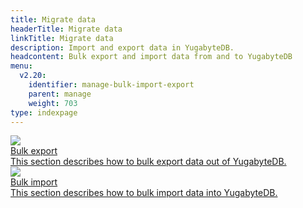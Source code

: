 ```yaml
---
title: Migrate data
headerTitle: Migrate data
linkTitle: Migrate data
description: Import and export data in YugabyteDB.
headcontent: Bulk export and import data from and to YugabyteDB
menu:
  v2.20:
    identifier: manage-bulk-import-export
    parent: manage
    weight: 703
type: indexpage
---
```

<div class="row">
 <div class="col-12 col-md-6 col-lg-12 col-xl-6">
    <a class="section-link icon-offset" href="bulk-export-ysql/">
      <div class="head">
        <img class="icon" src="/images/section_icons/index/deploy.png" aria-hidden="true" />
        <div class="title">Bulk export</div>
      </div>
      <div class="body">
        This section describes how to bulk export data out of YugabyteDB.
      </div>
    </a>
  </div>
  <div class="col-12 col-md-6 col-lg-12 col-xl-6">
    <a class="section-link icon-offset" href="bulk-import-ysql/">
      <div class="head">
        <img class="icon" src="/images/section_icons/index/deploy.png" aria-hidden="true" />
        <div class="title">Bulk import</div>
      </div>
      <div class="body">
        This section describes how to bulk import data into YugabyteDB.
      </div>
    </a>
  </div>
</div>
